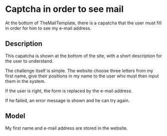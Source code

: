 Captcha in order to see mail
============================

At the bottom of TheMailTemplate, there is a capatcha that the user must fill
in order for him to see my e-mail address.

Description
-----------
This capatcha is shown at the bottom of the site, with a short description for
the user to understand.

The challenge itself is simple. The website choose three letters from my first
name, give their positions in my name to the user who must then input them in
the system.

If the user is right, the form is replaced by the e-mail address.

If he failed, an error message is shown and he can try again.

Model
-----
My first name and e-mail address are stored in the website.
